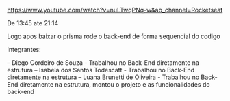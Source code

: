 https://www.youtube.com/watch?v=nuLTwqPNq-w&ab_channel=Rocketseat

De 13:45 ate 21:14


Logo apos baixar o prisma rode o back-end de forma sequencial do codigo

Integrantes:

– Diego Cordeiro de Souza - Trabalhou no Back-End diretamente na estrutura
– Isabela dos Santos Todescatt - Trabalhou no Back-End diretamente na estrutura
– Luana Brunetti de Oliveira - Trabalhou no Back-End diretamente na estrutura, montou o projeto e as funcionalidades do back-end
